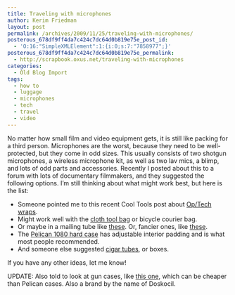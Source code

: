 ```yaml
---
title: Traveling with microphones
author: Kerim Friedman
layout: post
permalink: /archives/2009/11/25/traveling-with-microphones/
posterous_678df9ff4da7c424c7dc64d0b819e75e_post_id:
  - 'O:16:"SimpleXMLElement":1:{i:0;s:7:"7858977";}'
posterous_678df9ff4da7c424c7dc64d0b819e75e_permalink:
  - http://scrapbook.oxus.net/traveling-with-microphones
categories:
  - Old Blog Import
tags:
  - how to
  - luggage
  - microphones
  - tech
  - travel
  - video
---
```

No matter how small film and video equipment gets, it is still like packing for a third person. Microphones are the worst, because they need to be well-protected, but they come in odd sizes. This usually consists of two shotgun microphones, a wireless microphone kit, as well as two lav mics, a blimp, and lots of odd parts and accessories. Recently I posted about this to a forum with lots of documentary filmmakers, and they suggested the following options. I&#8217;m still thinking about what might work best, but here is the list:

  * Someone pointed me to this recent Cool Tools post about <a href="http://www.kk.org/cooltools/archives/004067.php" onclick="_gaq.push(['_trackEvent', 'outbound-article', 'http://www.kk.org/cooltools/archives/004067.php', 'Op/Tech wraps']);" >Op/Tech wraps</a>.&nbsp;
  * Might work well with the <a href="http://www.lowes.com/lowes/lkn?action=productDetail&productId=264125-1492-1L-22601&lpage=none" onclick="_gaq.push(['_trackEvent', 'outbound-article', 'http://www.lowes.com/lowes/lkn?action=productDetail&productId=264125-1492-1L-22601&lpage=none', 'cloth tool bag']);" >cloth tool bag</a> or&nbsp;bicycle&nbsp;courier bag.&nbsp;
  * Or maybe in a mailing tube like <a href="http://www.visipak.com/clear_mailing_tubes.shtml" onclick="_gaq.push(['_trackEvent', 'outbound-article', 'http://www.visipak.com/clear_mailing_tubes.shtml', 'these']);" >these</a>.&nbsp;Or, fancier ones, like <a href="http://www.cutting-mats.net/alvin-ms-ice-tubes.html" onclick="_gaq.push(['_trackEvent', 'outbound-article', 'http://www.cutting-mats.net/alvin-ms-ice-tubes.html', 'these']);" >these</a>.
  * The <a href="http://www.rei.com/product/768857" onclick="_gaq.push(['_trackEvent', 'outbound-article', 'http://www.rei.com/product/768857', 'Pelican 1080 hard case']);" >Pelican 1080 hard case</a> has&nbsp;adjustable&nbsp;interior padding and is what most people recommended.
  * And someone else suggested <a href="http://www.elighters.com/accessories-cigar-cases-cigar-tubes.html" onclick="_gaq.push(['_trackEvent', 'outbound-article', 'http://www.elighters.com/accessories-cigar-cases-cigar-tubes.html', 'cigar tubes']);" >cigar tubes</a>, or boxes.


  If you have any other ideas, let me know!



  UPDATE: Also told to look at gun cases, like <a href="http://www.cabelas.com/cabelas/en/templates/product/standard-item.jsp;jsessionid=LSLRGG0EP3W13LAQBBISCOVMCAEFEIWE?_DARGS=/cabelas/en/common/catalog/item-link.jsp_A&_DAV=&id=0005618222778a&navCount=0&podId=0005618&parentId=&masterpathid=&navAction=push&catalogCode=XK&rid=&parentType=&indexId=&cmCat=netcon&cm_ven=netcon&cm_cat=Google&cm_pla=doskocil%20gun%20cases&cm_ite=netcon&hasJS=true&_requestid=30763" onclick="_gaq.push(['_trackEvent', 'outbound-article', 'http://www.cabelas.com/cabelas/en/templates/product/standard-item.jsp;jsessionid=LSLRGG0EP3W13LAQBBISCOVMCAEFEIWE?_DARGS=/cabelas/en/common/catalog/item-link.jsp_A&_DAV=&id=0005618222778a&navCount=0&podId=0005618&parentId=&masterpathid=&navAction=push&catalogCode=XK&rid=&parentType=&indexId=&cmCat=netcon&cm_ven=netcon&cm_cat=Google&cm_pla=doskocil%20gun%20cases&cm_ite=netcon&hasJS=true&_requestid=30763', 'this one']);" >this one</a>, which can be cheaper than Pelican cases. Also a brand by the name of Doskocil.&nbsp;


